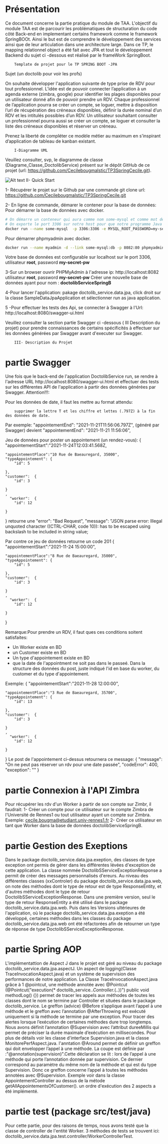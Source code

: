 # Présentation
Ce document concerne la partie pratique du module de TAA.
L'objectif du module TAA est de parcourir les problématiques de structuration du code côté Back-end en implementant certains framework comme le framework SpringBOOt. Ainsi le but est de comprendre le développement des services ainsi que de leur articulation dans une architecture large.
Dans ce TP, le mapping relationnel object a été fait avec JPA et tout le développement Backend du sujet ci -dessous est réalisé par le frameWork SpringBoot.

		Template de projet pour le TP SPRING BOOT -JPA

Sujet (un doctolib pour voir les profs)

On souhaite développer l'application suivante de type prise de RDV pour tout professionnel. L’idée est de pouvoir connecter l’application à un agenda externe (zimbra, google) pour identifier les plages disponibles pour un utilisateur donné afin de pouvoir prendre un RDV. Chaque professionnel de l’application pourra se créer un compte, se loguer, mettre à disposition l’url de récupération des créneaux disponibles, définir la durée nominal d’un RDV et les intitulés possibles d’un RDV. 
Un utilisateur souhaitant consulter un professionnel pourra aussi se créer un compte, se loguer et consulter la liste des créneaux disponibles et réserver un créneau.

Prenez la liberté de compléter ce modèle métier au maximum en s’inspirant d’application de tableau de kanban existant. 

		I-Diagramme UML

Veuillez consulter, svp, le diagramme de classe (Diagrame_Classe_DoctolibService) présent sur le dépôt GitHub de ce projet (url: https://github.com/CecilebougmaIstic/TP3SpringCecile.git).

![Alt text](relative/path/to/img.jpg?raw=true "Diagrame_Classe_DoctolibService")
		II- Quick Start
		
1- Récupérer le projet sur le Github par une commande git clone 
	url: https://github.com/CecilebougmaIstic/TP3SpringCecile.git
	
2- En ligne de commande, démarer le contener pour la base de données:
	Pour démarrer la base de données avec docker. 

```bash
# On démarre un conteneur qui aura comme nom some-mysql et comme mot de passe my-secret-pw
# On exporte le port 3306 sur notre host pour que notre programme Java puisse dialoguer facilement avec la base de données
docker run --name some-mysql  -p 3306:3306 -e MYSQL_ROOT_PASSWORD=my-secret-pw -d mysql:latest
```

Pour démarrer phpmyadmin avec docker. 


```bash
docker run --name myadmin -d --link some-mysql:db -p 8082:80 phpmyadmin
```

Votre base de données est configurable sur localhost sur le port 3306, utilisateur **root**, password **my-secret-pw**
	
	
3-Sur un browser ouvrir PHPMyAdmin à l'adresse ip: http://localhost:8082
	 utilisateur **root**, password **my-secret-pw**
	 Créer une nouvelle base de données ayant pour nom : **doctolibServiceSpringB**
	 
4-Pour lancer l'application:
	pakage doctolib_service.data.jpa, click droit sur la classe SampleDataJpaApplication et sélectionner run as java application.
	
5 -Pour effectuer les tests des Api, se connecter à Swagger à l'Url:
	http://localhost:8080/swagger-ui.html
	
Veuillez consulter la section partie Swagger ci -dessous ( III Description du projet) pour prendre connaissances de certains spécificités à effectuer sur les données générées par Swagger avant d'executer sur Swagger.
		
		
		
		
		
		III- Description du Projet
		
# partie Swagger 

Une fois que le back-end de l'application DoctolibService run, se rendre à l'adresse URL http://localhost:8080/swagger-ui.html et effectuer des tests sur les différentes API de l'application à partir des données générées par Swagger.
		Attention!!!:
		
Pour les données de date, il faut les mettre au format attendu:

		supprimer la lettre T et les chiffre et lettes (.797Z) à la fin des données de date.
		
Par exemple:   "appointementEnd": "2021-11-21T11:56:06.797Z", (généré par Swagger) devient   "appointementEnd": "2021-11-21 11:56:06",

Jeu de données pour poster un appointement (un rendez-vous):
	{
	"appointementStart":"2021-11-24T12:03:41.568Z,

	"appointementPlace":"10 Rue de Baeauregard, 35000",
	"typeAppointement": {
		"id": 5
    
	},
    "customer":  {
        "id": 3
      
    }
    ,
      "worker":  {
        "id": 12
      
    }
}
	retourne une  "error": "Bad Request",
  "message": "JSON parse error: Illegal unquoted character ((CTRL-CHAR, code 10)): has to be escaped using backslash to be included in string value; 
  
Par contre ce jeu de données retourne un code 201
	{	"appointementStart":"2021-11-24 15:00:00",

	"appointementPlace":"8 Rue de Baeauregard, 35000",
	"typeAppointement": {
		"id": 5
    
	},
    "customer":  {
        "id": 3
      
    }
    ,
      "worker":  {
        "id": 12
      
    }
}

Remarque:Pour prendre un RDV, il faut ques ces conditions soitent satisfaites:
- Un Worker existe en BD
- un Customer existe en BD
- Un type d'appointement existe en BD
- que la date de l'appointment ne soit pas dans le passeé.
Dans la structure des données du post, juste indiqué l'id en base du worker, du customer et du type d'appointement.

Exemple: 
{
	"appointementStart":"2021-11-28 12:00:00",

	"appointementPlace":"3 Rue de Baeauregard, 35700",
	"typeAppointement": {
		"id": 13
    
	},
    "customer":  {
        "id": 3
      
    }
    ,
      "worker":  {
        "id": 12
      
    }
}
Le post de l'appointement ci-dessus retournera ce message: {
    "message": "On ne peut pas réserver un rdv pour une date passée",
    "codeError": 400,
    "exception": ""
}

# partie Connexion à l'API Zimbra

Pour récupérer les rdv d'un Worker à partir de son compte sur Zimbr, il faudrait:
1- Créer un compte pour ce utilisateur sur le compte Zimbra de l'Université de Rennes1 ou tout utilisateur ayant un compte sur Zimbra.
 Exemple: cecile.bougma@etudiant.univ-rennes1.fr
 2- Créer ce utilisateur en tant que Worker dans la base de données doctolibServiceSpringB.
 
 
# partie Gestion des Exeptions

Dans le package doctolib_service.data.jpa.exeption, des classes de type exception ont permis de gérer dans les différentes lévées d'exception de cette application. La classe nommée DoctolibSServiceExceptionResponse a permit de créer des messages personnalisés d'ereurs.
Au niveau des différentes classes (xxControler) du package doctolib_service.data.jpa.web, on note des méthodes dont le type de retour est de type ResponseEntity, et d'autres méthodes dont le type de retour  DoctolibSServiceExceptionResponse. Dans une première version, seul le type de retour ResponseEntity a été utilisé dans le package doctolib_service.data.jpa.web. Puis dans les Versions ultérieures de l'application, où le package doctolib_service.data.jpa.exeption a été développé, certaines méthodes dans les classes du  package doctolib_service.data.jpa.web ont été réfactorées afin de retourner un type de réponse de type DoctolibSServiceExceptionResponse.


# partie Spring AOP

L'implémentattion de Aspect J dans le projet est géré au niveau du package doctolib_service.data.jpa.aspectJ.
Un aspect de logging(Classe TraceInvocationAspect.java) et un système de supervision des performances de notre application.
La Classe TraceInvocationAspect.java grâce à 1 @pointcut, une méthode annotée avec @Pointcut (@Pointcut("execution(* doctolib_service..*Controller.*(..))") public void methodLog() {}) permet de tracer les appels aux méthodes de toutes les classes dont le nom se termine par Controller et situées dans le package doctolib_service.
Le greffon (advice) @Before s’applique avant l’appel à une méthode et le greffon avec l’annotation @AfterThrowing est exécuté uniquement si la méthode se termine par une exception.
Pour tracer des alertes lorsque l’exécution de certaines méthodes dure trop longtemps. Nous avons définit l’annotation @Supervision avec l’attribut dureeMillis qui permet de préciser la durée maximale d’exécution en millisecondes. Pour plus de détails voir les classe d'interface Supervision.java et la classe MonitorePerfAspect.java. l'anntation @Around permet de définir un greffon qui doit envelopper l’appel à une méthode. La coupe est définie par :"@annotation(supervision)".Cette déclaration se lit : lors de l’appel à une méthode qui porte l’annotation donnée par supervision. Ce dernier correspond au paramètre du même nom de la méthode et qui est du type Supervision. Donc ce greffon concerne l’appel à toutes les méthodes annotées avec @Supervision. Exemple voir dans la classe AppointementController au dessus de la métode getAllAppointementsOfCustomer().
un ordre d'exécution des 2 aspects a été implémenté.


# partie test (package src/test/java)

Pour cette partie, pour des raisons de temps, nous avons testé que la classe de controller de l'entité Worker. 3 méthodes de tests se trouvent
ici: doctolib_service.data.jpa.test.controller/WorkerControllerTest.



